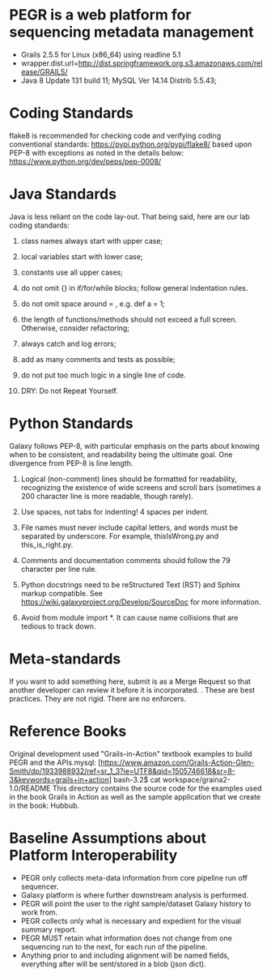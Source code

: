 # PEGR is a web platform for sequencing metadata management
 * Grails 2.5.5 for Linux (x86_64) using readline 5.1 
 * wrapper.dist.url=http://dist.springframework.org.s3.amazonaws.com/release/GRAILS/
 * Java 8 Update 131 build 11;  MySQL Ver 14.14 Distrib 5.5.43;

# Coding Standards
flake8 is recommended for checking code and verifying coding conventional standards:
https://pypi.python.org/pypi/flake8/  based upon PEP-8 with exceptions as noted in the details below: https://www.python.org/dev/peps/pep-0008/

Java Standards
===============
Java is less reliant on the code lay-out. That being said, here are our lab coding standards: 

1. class names always start with upper case;

2. local variables start with lower case;

3. constants use all upper cases; 

4. do not omit {} in if/for/while blocks; follow general indentation rules.

5. do not omit space around = , e.g. def a = 1; 

6. the length of functions/methods should not exceed a full screen. Otherwise, consider refactoring;

7. always catch and log errors;

8. add as many comments and tests as possible;

9. do not put too much logic in a single line of code.

10. DRY: Do not Repeat Yourself.
     

Python Standards
================
Galaxy follows PEP-8, with particular emphasis on the parts about knowing when to be consistent, and readability being the ultimate goal. One divergence from PEP-8 is line length. 

1.  Logical (non-comment) lines should be formatted for readability, recognizing the existence of wide screens and scroll bars        (sometimes a 200 character line is more readable, though rarely).

2.  Use spaces, not tabs for indenting! 4 spaces per indent.

3.  File names must never include capital letters, and words must be separated by underscore. For example, thisIsWrong.py and this_is_right.py.

4.  Comments and documentation comments should follow the 79 character per line rule.

5.  Python docstrings need to be reStructured Text (RST) and Sphinx markup compatible. See https://wiki.galaxyproject.org/Develop/SourceDoc for more information.

6.  Avoid from module import *. It can cause name collisions that are tedious to track down.


Meta-standards
==============
If you want to add something here, submit is as a Merge Request so that another developer can review it before it is incorporated. . These are best practices. They are not rigid. There are no enforcers.


# Reference Books
Original development used "Grails-in-Action" textbook examples to build PEGR and the APIs.mysql:
[https://www.amazon.com/Grails-Action-Glen-Smith/dp/1933988932/ref=sr_1_3?ie=UTF8&qid=1505746618&sr=8-3&keywords=grails+in+action]
bash-3.2$ cat workspace/graina2-1.0/README
This directory contains the source code for the examples used in the book Grails in Action as well as the sample application that we create in the book: Hubbub.

Baseline Assumptions about Platform Interoperability
====================================================
* PEGR only collects meta-data information from core pipeline run off sequencer.
* Galaxy platform is where further downstream analysis is performed.
* PEGR will point the user to the right sample/dataset Galaxy history to work from.
* PEGR collects only what is necessary and expedient for the visual summary report.
* PEGR MUST retain what information does not change from one sequencing run to the next, for each run of the pipeline.
* Anything prior to and including alignment will be named fields, everything after will be sent/stored in a blob (json dict).
